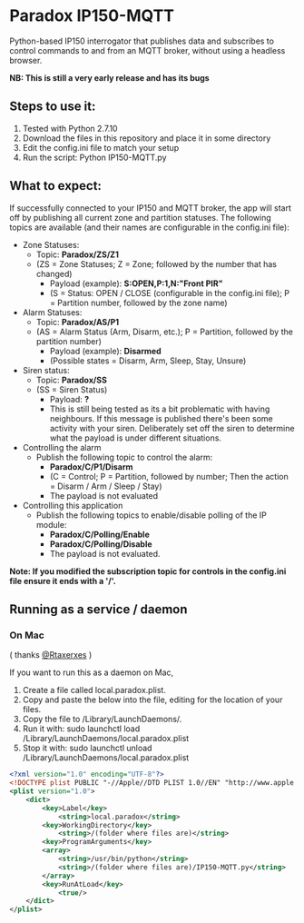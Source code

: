 # Paradox IP150-MQTT
Python-based IP150 interrogator that publishes data and subscribes to control commands to and from an MQTT broker, without using a headless browser.

<b>NB: This is still a very early release and has its bugs</b>

## Steps to use it:
1.  Tested with Python 2.7.10
2.  Download the files in this repository and place it in some directory
3.  Edit the config.ini file to match your setup
3.  Run the script: Python IP150-MQTT.py

## What to expect:
If successfully connected to your IP150 and MQTT broker, the app will start off by publishing all current zone and partition statuses. The following topics are available (and their names are configurable in the config.ini file):
* Zone Statuses:
  * Topic: <b>Paradox/ZS/Z1</b>
  * (ZS = Zone Statuses; Z = Zone; followed by the number that has changed)
    * Payload (example): <b>S:OPEN,P:1,N:"Front PIR"</b>
    * (S = Status: OPEN / CLOSE (configurable in the config.ini file); P = Partition number, followed by the zone name)
* Alarm Statuses:
  * Topic: <b>Paradox/AS/P1</b>
  * (AS = Alarm Status (Arm, Disarm, etc.); P = Partition, followed by the partition number)
    * Payload (example):  <b>Disarmed</b>
    * (Possible states = Disarm, Arm, Sleep, Stay, Unsure)
* Siren status:
  * Topic: <b>Paradox/SS</b>
  * (SS = Siren Status)
    * Payload: <b>?</b>
    * This is still being tested as its a bit problematic with having neighbours. If this message is published there's been some activity with your siren. Deliberately set off the siren to determine what the payload is under different situations.
* Controlling the alarm
  * Publish the following topic to control the alarm:
    * <b>Paradox/C/P1/Disarm</b>
    * (C = Control; P = Partition, followed by number; Then the action = Disarm / Arm / Sleep / Stay)
    * The payload is not evaluated
* Controlling this application
  * Publish the following topics to enable/disable polling of the IP module:
    * <b>Paradox/C/Polling/Enable</b>
    * <b>Paradox/C/Polling/Disable</b>
    * The payload is not evaluated.

<b>Note: If you modified the subscription topic for controls in the config.ini file ensure it ends with a '/'.</b>


## Running as a service / daemon

### On Mac
( thanks [@Rtaxerxes](https://github.com/Rtaxerxes) )

If you want to run this as a daemon on Mac, 
 1. Create a file called local.paradox.plist.
 2. Copy and paste the below into the file, editing for the location of your files.
 3. Copy the file to /Library/LaunchDaemons/.
 4. Run it with: sudo launchctl load /Library/LaunchDaemons/local.paradox.plist
 5. Stop it with: sudo launchctl unload /Library/LaunchDaemons/local.paradox.plist

```xml
<?xml version="1.0" encoding="UTF-8"?>
<!DOCTYPE plist PUBLIC "-//Apple//DTD PLIST 1.0//EN" "http://www.apple.com/DTDs/PropertyList-1.0.dtd">
<plist version="1.0">
    <dict>
        <key>Label</key>
            <string>local.paradox</string>
        <key>WorkingDirectory</key>
            <string>/(folder where files are)</string>
        <key>ProgramArguments</key>
        <array>
            <string>/usr/bin/python</string>
            <string>/(folder where files are)/IP150-MQTT.py</string>
        </array>
        <key>RunAtLoad</key>
            <true/>
    </dict>
</plist>
```


